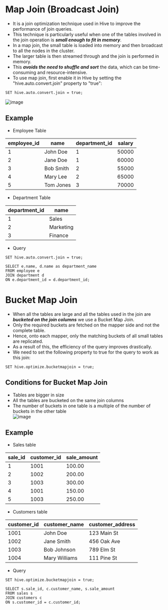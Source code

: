 # Map Join (Broadcast Join)
- It is a join optimization technique used in Hive to improve the performance of join queries. 
- This technique is particularly useful when one of the tables involved in the join operation is ***small enough to fit in memory***.
- In a map join, the small table is loaded into memory and then broadcast to all the nodes in the cluster. 
- The larger table is then streamed through and the join is performed in memory. 
- This ***avoids the need to shuffle and sort*** the data, which can be time-consuming and resource-intensive.
- To use map join, first enable it in Hive by setting the "hive.auto.convert.join" property to "true":
```
SET hive.auto.convert.join = true;
```
![image](https://user-images.githubusercontent.com/117569148/226269196-f7601dc3-71fa-4cb9-aa78-c66617522380.png)


## Example

- Employee Table  

| employee_id | name      | department_id | salary |
|-------------|-----------|---------------|--------|
| 1           | John Doe  | 1             | 50000  |
| 2           | Jane Doe  | 1             | 60000  |
| 3           | Bob Smith | 2             | 55000  |
| 4           | Mary Lee  | 2             | 65000  |
| 5           | Tom Jones | 3             | 70000  |

- Department Table

| department_id | name      |
|---------------|-----------|
| 1             | Sales     |
| 2             | Marketing |
| 3             | Finance   |

- Query
```
SET hive.auto.convert.join = true;
```
```
SELECT e.name, d.name as department_name
FROM employee e
JOIN department d
ON e.department_id = d.department_id;
```

# Bucket Map Join
- When all the tables are large and all the tables used in the join are ***bucketed on the join columns*** we use a Bucket Map Join.
- Only the required buckets are fetched on the mapper side and not the complete table.
- Hence, onto each mapper, only the matching buckets of all small tables are replicated. 
- As a result of this, the efficiency of the query improves drastically.
- We need to set the following property  to true for the query to work as this join:
```
SET hive.optimize.bucketmapjoin = true;
```
## Conditions for Bucket Map Join
- Tables are bigger in size
- All the tables are bucketed on the same join columns
- The number of buckets in one table is a multiple of the number of buckets in the other table  
![image](https://user-images.githubusercontent.com/117569148/226275248-2159978b-bff8-403a-802c-c976bac3fc74.png)

## Example
- Sales table  

| sale_id | customer_id | sale_amount |
|---------|-------------|-------------|
| 1       | 1001        | 100.00      |
| 2       | 1002        | 200.00      |
| 3       | 1003        | 300.00      |
| 4       | 1001        | 150.00      |
| 5       | 1003        | 250.00      |

- Customers table  

| customer_id | customer_name    | customer_address  |
|-------------|------------------|-------------------|
| 1001        | John Doe         | 123 Main St       |
| 1002        | Jane Smith       | 456 Oak Ave       |
| 1003        | Bob Johnson      | 789 Elm St        |
| 1004        | Mary Williams   | 111 Pine St        |

- Query
```
SET hive.optimize.bucketmapjoin = true;
```
```
SELECT s.sale_id, c.customer_name, s.sale_amount
FROM sales s
JOIN customers c
ON s.customer_id = c.customer_id;
```
